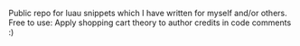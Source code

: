 Public repo for luau snippets which I have written for myself and/or others.
Free to use: Apply shopping cart theory to author credits in code comments :)
